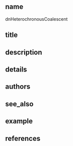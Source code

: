 ## name
dnHeterochronousCoalescent
## title
## description
## details
## authors
## see_also
## example
## references
